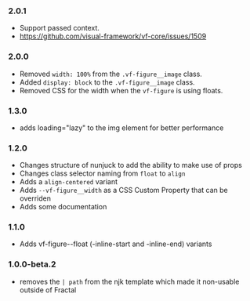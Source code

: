 ### 2.0.1

* Support passed context.
* https://github.com/visual-framework/vf-core/issues/1509

### 2.0.0

* Removed `width: 100%` from the `.vf-figure__image` class.
* Added `display: block` to the `.vf-figure__image` class.
* Removed CSS for the width when the `vf-figure` is using floats.

### 1.3.0

* adds loading="lazy" to the img element for better performance

### 1.2.0

* Changes structure of nunjuck to add the ability to make use of props
* Changes class selector naming from `float` to `align`
* Adds a `align-centered` variant
* Adds `--vf-figure__width` as a CSS Custom Property that can be overriden
* Adds some documentation

### 1.1.0

* Adds vf-figure--float (-inline-start and -inline-end) variants

### 1.0.0-beta.2

* removes the `| path` from the njk template which made it non-usable outside of Fractal
